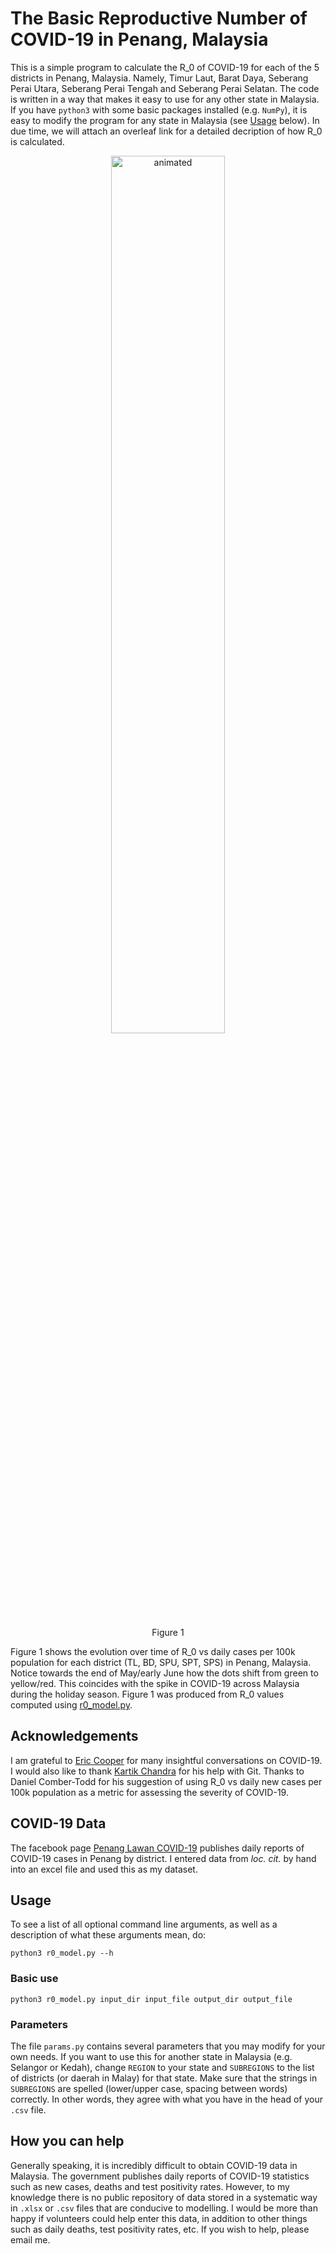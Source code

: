 # The Basic Reproductive Number of COVID-19 in Penang, Malaysia

This is a simple program to calculate the R_0 of COVID-19 for each of the 5 districts in Penang, Malaysia. Namely, Timur Laut, Barat Daya, Seberang Perai Utara, Seberang Perai Tengah and Seberang Perai Selatan. The code is written in a way that makes it easy to use for any other state in Malaysia. If you have ``python3`` with some basic packages installed (e.g. ``NumPy``), it is easy to modify the program for any state in Malaysia (see [Usage](#usage) below). In due time, we will attach an overleaf link for a detailed decription of how R_0 is calculated.


<p align="center">
  <img src="r0_vs_newcases.gif " alt="animated" width="60%">
</p>
<div style="margin:auto; width:80%">
  <p align="center">
  Figure 1 
  </p>
</div>

Figure 1 shows the evolution over time of R_0 vs daily cases per 100k population for each district (TL, BD, SPU, SPT, SPS) in Penang, Malaysia. Notice towards the end of May/early June how the dots shift from green to yellow/red. This coincides with the spike in COVID-19 across Malaysia during the holiday season. Figure 1 was produced from R_0 values computed using <a href="https://github.com/dblim/penang-covid19/blob/main/r0_model.py">r0_model.py</a>.

## Acknowledgements
I am grateful to [Eric Cooper](https://www.stanfordesp.org/teach/teachers/escooper/bio.html) for many insightful conversations on COVID-19. I would also like to thank [Kartik Chandra](https://cs.stanford.edu/~kach/) for his help with Git. Thanks to Daniel Comber-Todd for his suggestion of using R_0 vs daily new cases per 100k population as a metric for assessing the severity of COVID-19.

## COVID-19 Data 
The facebook page [Penang Lawan COVID-19](https://www.facebook.com/penanglawancovid19/) publishes daily reports of COVID-19 cases in Penang by district. I entered data from *loc. cit.* by hand into an excel file and used this as my dataset.

## Usage
To see a list of all optional command line arguments, as well as a description of what these arguments mean, do:

```
python3 r0_model.py --h
```

### Basic use


```
python3 r0_model.py input_dir input_file output_dir output_file
```


### Parameters 
The file ```params.py``` contains several parameters that you may modify for your own needs. If you want to use this for another state in Malaysia (e.g. Selangor or Kedah), change ```REGION``` to your state and ```SUBREGIONS``` to the list of districts (or daerah in Malay) for that state. Make sure that the strings in ```SUBREGIONS``` are spelled (lower/upper case, spacing between words) correctly. In other words, they agree with what you have in the head of your ```.csv``` file. 

## How you can help
Generally speaking, it is incredibly difficult to obtain COVID-19 data in Malaysia. The government publishes daily reports of COVID-19 statistics such as new cases, deaths and test positivity rates. However, to my knowledge there is no public repository of data stored in a systematic way in ``.xlsx`` or ``.csv`` files that are conducive to modelling. I would be more than happy if volunteers could help enter this data, in addition to other things such as daily deaths, test positivity rates, etc. If you wish to help, please email me.

